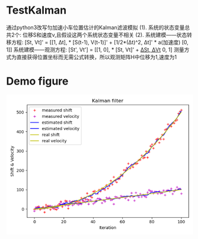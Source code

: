# TestKalman

通过python3改写匀加速小车位置估计的Kalman滤波模拟
(1). 系统的状态变量总共2个: 位移S和速度v,且假设这两个系统状态变量不相关
(2). 系统建模——状态转移方程:
            [St, Vt]' = [[1, Δt], *  [S(t-1), V(t-1)]' + [1/2*(Δt)^2, Δt]' * a(加速度)
                         [0, 1]]
     系统建模——观测方程:
            [St', Vt'] = [[1, 0], * [St, Vt]' + [ΔSt, ΔVt](误差或噪声)
                           0, 1] 
            测量方式为直接获得位置坐标而无需公式转换，所以观测矩阵H中位移为1,速度为1

# Demo figure
![image](https://github.com/CaptainEven/TestKalman/blob/master/shift_velociity.png)
